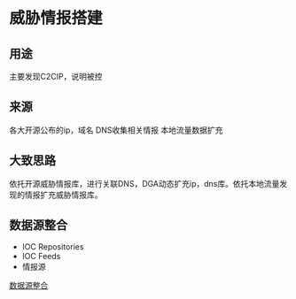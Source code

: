 # 威胁情报搭建
## 用途
主要发现C2CIP，说明被控
## 来源
各大开源公布的ip，域名
DNS收集相关情报
本地流量数据扩充
## 大致思路
依托开源威胁情报库，进行关联DNS，DGA动态扩充ip，dns库。依托本地流量发现的情报扩充威胁情报库。

## 数据源整合
+ IOC Repositories
+ IOC Feeds
+ 情报源

[数据源整合](https://wiki.y1ng.org/0x1_%E5%A8%81%E8%83%81%E6%83%85%E6%8A%A5/1xD_%E5%A8%81%E8%83%81%E6%83%85%E6%8A%A5%E6%95%B0%E6%8D%AE%E6%BA%90/)
